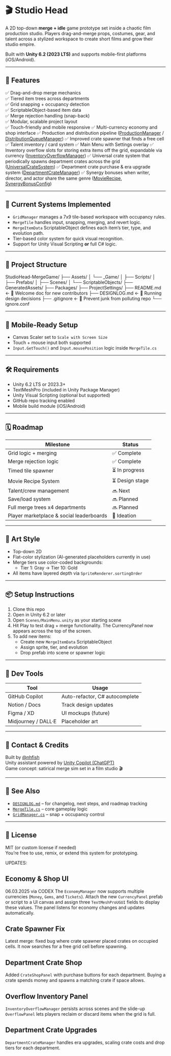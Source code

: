 # 🎬 Studio Head

A 2D top-down **merge + idle** game prototype set inside a chaotic film production studio. Players drag-and-merge props, costumes, gear, and talent across a stylized workspace to create short films and grow their studio empire.

Built with **Unity 6.2 (2023 LTS)** and supports mobile-first platforms (iOS/Android).

---

## 🚀 Features

✅ Drag-and-drop merge mechanics  
✅ Tiered item trees across departments  
✅ Grid snapping + occupancy detection  
✅ ScriptableObject-based item data  
✅ Merge rejection handling (snap-back)  
✅ Modular, scalable project layout  
✅ Touch-friendly and mobile responsive
✅ Multi-currency economy and shop interface
✅ Production and distribution pipeline ([ProductionManager](./Assets/_Game/Scripts/Managers/ProductionManager.cs) / [DistributionQueueManager](./Assets/_Game/Scripts/Managers/DistributionQueueManager.cs))
✅ Improved crate spawner that finds a free cell
✅ Talent inventory / card system
✅ Main Menu with Settings overlay
✅ Inventory overflow slots for storing extra items off the grid, expandable via currency ([InventoryOverflowManager](./Assets/_Game/Scripts/Managers/InventoryOverflowManager.cs))
 ✅ Universal crate system that periodically spawns department crates across the grid ([UniversalCrateSystem](./Assets/_Game/Scripts/Managers/UniversalCrateSystem.cs))
 ✅ Department crate purchase & era upgrade system ([DepartmentCrateManager](./Assets/_Game/Scripts/Managers/DepartmentCrateManager.cs))
 ✅ Synergy bonuses when writer, director, and actor share the same genre ([MovieRecipe](./Assets/_Game/Scripts/Data/MovieRecipe.cs), [SynergyBonusConfig](./Assets/_Game/Scripts/Data/SynergyBonusConfig.cs))

---

## 🧠 Current Systems Implemented

- `GridManager` manages a 7x9 tile-based workspace with occupancy rules.
- `MergeTile` handles input, snapping, merging, and revert logic.
- `MergeItemData` ScriptableObject defines each item’s tier, type, and evolution path.
- Tier-based color system for quick visual recognition.
- Support for Unity Visual Scripting **or** full C# logic.

---

## 📁 Project Structure

StudioHead-MergeGame/
├── Assets/
│   └── _Game/
│       ├── Scripts/
│       ├── Prefabs/
│       ├── Scenes/
│       └── ScriptableObjects/
├── GeneratedAssets/
├── Packages/
├── ProjectSettings/
├── README.md                ← 👋 Welcome doc for new contributors
├── DESIGNLOG.md             ← 📜 Running design decisions
├── .gitignore               ← 🧹 Prevent junk from polluting repo
└── ignore.conf

---

## 📲 Mobile-Ready Setup

- Canvas Scaler set to `Scale with Screen Size`
- Touch + mouse input both supported
- `Input.GetTouch()` and `Input.mousePosition` logic inside `MergeTile.cs`

---

## 🛠️ Requirements

- Unity 6.2 LTS or 2023.3+
- TextMeshPro (included in Unity Package Manager)
- Unity Visual Scripting (optional but supported)
- GitHub repo tracking enabled
- Mobile build module (iOS/Android)

---

## 🗓️ Roadmap

| Milestone | Status |
|-----------|--------|
| Grid logic + merging | ✅ Complete |
| Merge rejection logic | ✅ Complete |
| Timed tile spawner | ⏳ In progress |
| Movie Recipe System | ⏳ Design stage |
| Talent/crew management | 🔜 Next |
| Save/load system | 🔜 Planned |
| Full merge trees x4 departments | 🔜 Planned |
| Player marketplace & social leaderboards | 📝 Ideation |

---

## 🎨 Art Style

- Top-down 2D  
- Flat-color stylization (AI-generated placeholders currently in use)  
- Merge tiers use color-coded backgrounds:
  - Tier 1: Gray → Tier 10: Gold
- All items have layered depth via `SpriteRenderer.sortingOrder`

---

## 📦 Setup Instructions

1. Clone this repo
2. Open in Unity 6.2 or later
3. Open `Scenes/MainMenu.unity` as your starting scene
4. Hit Play to test drag + merge functionality. The CurrencyPanel now appears across the top of the screen.
5. To add new items:
   - Create new `MergeItemData` ScriptableObject
   - Assign sprite, tier, and evolution
   - Drop prefab into scene or spawner logic

---

## 🧪 Dev Tools

| Tool        | Usage                |
|-------------|----------------------|
| GitHub Copilot | Auto-refactor, C# autocomplete |
| Notion / Docs | Track design updates |
| Figma / XD   | UI mockups (future) |
| Midjourney / DALL·E | Placeholder art |

---

## 💬 Contact & Credits

Built by [@nhfish](https://github.com/nhfish)  
Unity assistant powered by [Unity Copilot (ChatGPT)]()  
Game concept: satirical merge sim set in a film studio 🎬

---

## 🧠 See Also

- [`DESIGNLOG.md`](./DESIGNLOG.md) – for changelog, next steps, and roadmap tracking
- [`MergeTile.cs`](./Assets/_Game/Scripts/Merge/MergeTile.cs) – core gameplay logic
- [`GridManager.cs`](./Assets/_Game/Scripts/Grid/GridManager.cs) – snap + occupancy control

---

## 📜 License

MIT (or custom license if needed)  
You’re free to use, remix, or extend this system for prototyping.

UPDATES:

## Economy & Shop UI

06.03.2025 via CODEX
The `EconomyManager` now supports multiple currencies (`Money`, `Gems`, and `Tickets`).
Attach the new `CurrencyPanel` prefab or script to a UI canvas and assign three
`TextMeshProUGUI` fields to display these values. The panel listens for economy
changes and updates automatically.

## Crate Spawner Fix

Latest merge: fixed bug where crate spawner placed crates on occupied cells. It now searches for a free grid cell before spawning.

## Department Crate Shop
Added `CrateShopPanel` with purchase buttons for each department. Buying a crate spends money and spawns a matching crate if space allows.

## Overflow Inventory Panel
`InventoryOverflowManager` persists across scenes and the slide-up `OverflowPanel` lets players reclaim or discard items when the grid is full.

## Department Crate Upgrades
`DepartmentCrateManager` handles era upgrades, scaling crate costs and drop tiers for each department.
